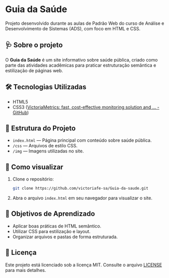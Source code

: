 # Guia da Saúde

Projeto desenvolvido durante as aulas de Padrão Web do curso de Análise e Desenvolvimento de Sistemas (ADS), com foco em HTML e CSS.

## 🩺 Sobre o projeto

O **Guia da Saúde** é um site informativo sobre saúde pública, criado como parte das atividades acadêmicas para praticar estruturação semântica e estilização de páginas web.

## 🛠 Tecnologias Utilizadas

- HTML5
- CSS3 ([VictoriaMetrics: fast, cost-effective monitoring solution and ... - GitHub](https://github.com/VictoriaMetrics/VictoriaMetrics?utm_source=chatgpt.com))

## 📁 Estrutura do Projeto

- `index.html` — Página principal com conteúdo sobre saúde pública.
- `/css` — Arquivos de estilo CSS.
- `/img` — Imagens utilizadas no site.

## 🚀 Como visualizar

1. Clone o repositório:
   ```bash
   git clone https://github.com/victoriafe-sa/Guia-da-saude.git
   ```

2. Abra o arquivo `index.html` em seu navegador para visualizar o site.

## 📌 Objetivos de Aprendizado

- Aplicar boas práticas de HTML semântico.
- Utilizar CSS para estilização e layout.
- Organizar arquivos e pastas de forma estruturada.

## 📄 Licença

Este projeto está licenciado sob a licença MIT. Consulte o arquivo [LICENSE](LICENSE) para mais detalhes.
